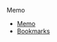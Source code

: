 Memo

* [Memo](https://github.com/HwangNara/memo/tree/master/memo)
* [Bookmarks](https://github.com/HwangNara/memo/tree/master/bookmarks)
